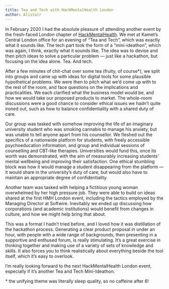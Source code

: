 ```yaml
---
title: Tea and Tech with HackMentalHealth London 
author: Alistair 
---
```

In February 2020 I had the absolute pleasure of attending another event by the fresh-faced London chapter of [HackMentalHealth](https://www.hackmentalhealth.care/london). We met at Kamet’s Central London office for an evening of “Tea and Tech”, which was exactly what it sounds like. The tech part took the form of a “mini-ideathon”, which was again, I think, exactly what it sounds like. The idea was to devise and then pitch ideas to solve a particular problem — just like a hackathon, but focusing on the idea alone.
Tea. And tech.

After a few minutes of chit-chat over some tea (fruity, of course*), we split into groups and came up with ideas for digital tools for some plausible hypothetical problems. We were then to pitch what we’d come up with to the rest of the room, and face questions on the implications and practicalities. We each clarified what the business model would be, and how we would take our proposed products to market. The whole-room discussions were a good chance to consider ethical issues we hadn’t quite ironed out, such as how to balance confidentiality with a shared duty of care.

Our group was tasked with somehow improving the life of an imaginary university student who was smoking cannabis to manage his anxiety, but was unable to tell anyone apart from his counsellor. We fleshed out the specifics of a nationwide platform for students, with freely accessible psychoeducation information, and group and individual sessions of counselling and CBT-like therapies. Universities would fund this, once its worth was demonstrated, with the aim of measurably increasing students’ mental wellbeing and improving their satisfaction. One ethical stumbling block was how it would manage a student disappearing from the platform — it would share in the university’s duty of care, but would also have to maintain an appropriate degree of confidentiality.

Another team was tasked with helping a fictitious young woman overwhelmed by her high pressure job. They were able to build on ideas shared at the first HMH London event, including the tactics employed by the Managing Director at Softwire. Inevitably we ended up discussing how corporations (and academic institutions) would benefit from changes in culture, and how we might help bring that about.

This was a format I hadn’t tried before, and I loved how it was distillation of the hackathon process. Generating a clear product proposal in under an hour, with people with a wide range of backgrounds, then presenting in a supportive and enthused forum, is really stimulating. It’s a great exercise in thinking together and making use of a variety of sets of knowledge and skills. It also forces you to think realistically about everything beside the tool itself, which it’s easy to overlook.

I’m really looking forward to the next HackMentalHealth London event, especially if it’s another Tea and Tech Mini-Ideathon.

\* the unifying theme was literally sleep quality, so no caffeine after 6!
